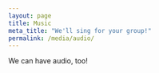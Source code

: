 ```yaml
---
layout: page
title: Music
meta_title: "We'll sing for your group!"
permalink: /media/audio/
---
```


We can have audio, too!